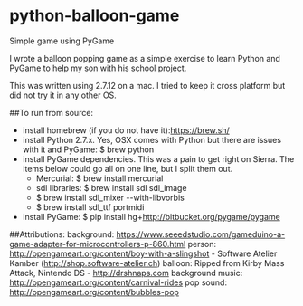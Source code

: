# python-balloon-game
Simple game using PyGame

I wrote a balloon popping game as a simple exercise to learn Python and PyGame to help my son with his school project.

This was written using 2.7.12 on a mac.  I tried to keep it cross platform but did not try it in any other OS.

##To run from source:
* install homebrew (if you do not have it):https://brew.sh/ 
* install Python 2.7.x.  Yes, OSX comes with Python but there are issues with it and PyGame: $ brew python
* install PyGame dependencies.  This was a pain to get right on Sierra. The items below could go all on one line, but I split them out.
    * Mercurial: $ brew install mercurial
    * sdl libraries: $ brew install sdl sdl_image 
    * $ brew install sdl_mixer --with-libvorbis
    * $ brew install sdl_ttf portmidi
* install PyGame: $ pip install hg+http://bitbucket.org/pygame/pygame

##Attributions: 
background: https://www.seeedstudio.com/gameduino-a-game-adapter-for-microcontrollers-p-860.html 
person: http://opengameart.org/content/boy-with-a-slingshot - Software Atelier Kamber (http://shop.software-atelier.ch) 
balloon: Ripped from Kirby Mass Attack, Nintendo DS - http://drshnaps.com 
background music: http://opengameart.org/content/carnival-rides 
pop sound: http://opengameart.org/content/bubbles-pop 

